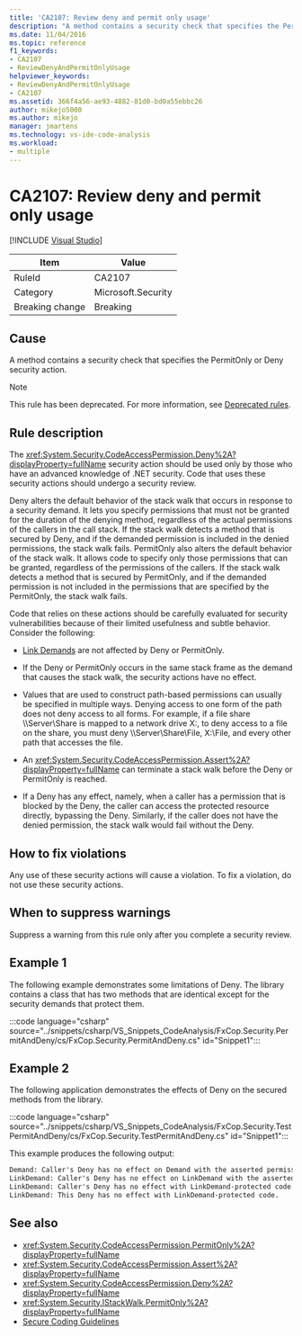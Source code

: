 ```yaml
---
title: 'CA2107: Review deny and permit only usage'
description: "A method contains a security check that specifies the PermitOnly or Deny security action."
ms.date: 11/04/2016
ms.topic: reference
f1_keywords:
- CA2107
- ReviewDenyAndPermitOnlyUsage
helpviewer_keywords:
- ReviewDenyAndPermitOnlyUsage
- CA2107
ms.assetid: 366f4a56-ae93-4882-81d0-bd0a55ebbc26
author: mikejo5000
ms.author: mikejo
manager: jmartens
ms.technology: vs-ide-code-analysis
ms.workload:
- multiple
---
```

# CA2107: Review deny and permit only usage

 [!INCLUDE [Visual Studio](~/includes/applies-to-version/vs-not-mac.md)]

|Item|Value|
|-|-|
|RuleId|CA2107|
|Category|Microsoft.Security|
|Breaking change|Breaking|

## Cause
A method contains a security check that specifies the PermitOnly or Deny security action.

> [!NOTE]
> This rule has been deprecated. For more information, see [Deprecated rules](fxcop-unported-deprecated-rules.md).

## Rule description

The <xref:System.Security.CodeAccessPermission.Deny%2A?displayProperty=fullName> security action should be used only by those who have an advanced knowledge of .NET security. Code that uses these security actions should undergo a security review.

Deny alters the default behavior of the stack walk that occurs in response to a security demand. It lets you specify permissions that must not be granted for the duration of the denying method, regardless of the actual permissions of the callers in the call stack. If the stack walk detects a method that is secured by Deny, and if the demanded permission is included in the denied permissions, the stack walk fails. PermitOnly also alters the default behavior of the stack walk. It allows code to specify only those permissions that can be granted, regardless of the permissions of the callers. If the stack walk detects a method that is secured by PermitOnly, and if the demanded permission is not included in the permissions that are specified by the PermitOnly, the stack walk fails.

Code that relies on these actions should be carefully evaluated for security vulnerabilities because of their limited usefulness and subtle behavior. Consider the following:

- [Link Demands](/dotnet/framework/misc/link-demands) are not affected by Deny or PermitOnly.

- If the Deny or PermitOnly occurs in the same stack frame as the demand that causes the stack walk, the security actions have no effect.

- Values that are used to construct path-based permissions can usually be specified in multiple ways. Denying access to one form of the path does not deny access to all forms. For example, if a file share \\\Server\Share is mapped to a network drive X:, to deny access to a file on the share, you must deny \\\Server\Share\File, X:\File, and every other path that accesses the file.

- An <xref:System.Security.CodeAccessPermission.Assert%2A?displayProperty=fullName> can terminate a stack walk before the Deny or PermitOnly is reached.

- If a Deny has any effect, namely, when a caller has a permission that is blocked by the Deny, the caller can access the protected resource directly, bypassing the Deny. Similarly, if the caller does not have the denied permission, the stack walk would fail without the Deny.

## How to fix violations

Any use of these security actions will cause a violation. To fix a violation, do not use these security actions.

## When to suppress warnings

Suppress a warning from this rule only after you complete a security review.

## Example 1

The following example demonstrates some limitations of Deny. The library contains a class that has two methods that are identical except for the security demands that protect them.

:::code language="csharp" source="../snippets/csharp/VS_Snippets_CodeAnalysis/FxCop.Security.PermitAndDeny/cs/FxCop.Security.PermitAndDeny.cs" id="Snippet1":::

## Example 2

The following application demonstrates the effects of Deny on the secured methods from the library.

:::code language="csharp" source="../snippets/csharp/VS_Snippets_CodeAnalysis/FxCop.Security.TestPermitAndDeny/cs/FxCop.Security.TestPermitAndDeny.cs" id="Snippet1":::

This example produces the following output:

```txt
Demand: Caller's Deny has no effect on Demand with the asserted permission.
LinkDemand: Caller's Deny has no effect on LinkDemand with the asserted permission.
LinkDemand: Caller's Deny has no effect with LinkDemand-protected code.
LinkDemand: This Deny has no effect with LinkDemand-protected code.
```

## See also

- <xref:System.Security.CodeAccessPermission.PermitOnly%2A?displayProperty=fullName>
- <xref:System.Security.CodeAccessPermission.Assert%2A?displayProperty=fullName>
- <xref:System.Security.CodeAccessPermission.Deny%2A?displayProperty=fullName>
- <xref:System.Security.IStackWalk.PermitOnly%2A?displayProperty=fullName>
- [Secure Coding Guidelines](/dotnet/standard/security/secure-coding-guidelines)
